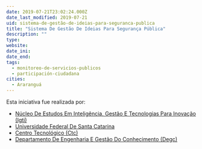 ```yaml
---
date: 2019-07-21T23:02:24.000Z
date_last_modified: 2019-07-21
uid: sistema-de-gestão-de-ideias-para-seguranca-publica
title: "Sistema De Gestão De Ideias Para Segurança Pública"
description: ""
type: 
website: 
date_ini: 
date_end: 
tags:
  - monitoreo-de-servicios-publicos
  - participación-ciudadana
cities: 
  - Araranguá
---
```


Esta iniciativa fue realizada por:

- [Núcleo De Estudos Em Inteligência, Gestão E Tecnologias Para Inovação (Igti)](/i/nucleo-de-estudos-em-inteligencia-gestão-e-tecnologias-para-inovacão-igti.html)
- [Universidade Federal De Santa Catarina](/i/universidade-federal-de-santa-catarina.html)
- [Centro Tecnológico (Ctc)](/i/centro-tecnologico-ctc.html)
- [Departamento De Engenharia E Gestão Do Conhecimento (Degc)](/i/departamento-de-engenharia-e-gestão-do-conhecimento-degc.html)
